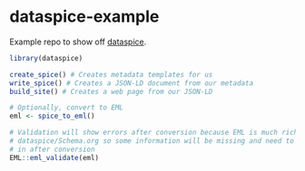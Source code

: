# dataspice-example

Example repo to show off [dataspice](https://github.com/ropenscilabs/dataspice).

```r
library(dataspice)

create_spice() # Creates metadata templates for us
write_spice() # Creates a JSON-LD document from our metadata
build_site() # Creates a web page from our JSON-LD

# Optionally, convert to EML
eml <- spice_to_eml()

# Validation will show errors after conversion because EML is much richer than
# dataspice/Schema.org so some information will be missing and need to be filled
# in after conversion
EML::eml_validate(eml)
```

